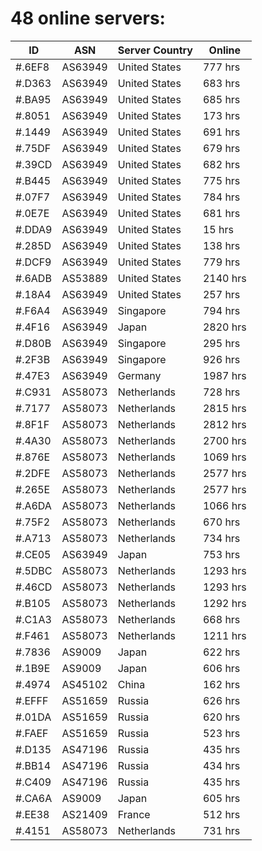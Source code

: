 # 48 online servers:

| ID | ASN | Server Country | Online |
| ------ | ------ | ------ | ------ |
| #.6EF8 | AS63949 | United States | 777 hrs |
| #.D363 | AS63949 | United States | 683 hrs |
| #.BA95 | AS63949 | United States | 685 hrs |
| #.8051 | AS63949 | United States | 173 hrs |
| #.1449 | AS63949 | United States | 691 hrs |
| #.75DF | AS63949 | United States | 679 hrs |
| #.39CD | AS63949 | United States | 682 hrs |
| #.B445 | AS63949 | United States | 775 hrs |
| #.07F7 | AS63949 | United States | 784 hrs |
| #.0E7E | AS63949 | United States | 681 hrs |
| #.DDA9 | AS63949 | United States | 15 hrs |
| #.285D | AS63949 | United States | 138 hrs |
| #.DCF9 | AS63949 | United States | 779 hrs |
| #.6ADB | AS53889 | United States | 2140 hrs |
| #.18A4 | AS63949 | United States | 257 hrs |
| #.F6A4 | AS63949 | Singapore | 794 hrs |
| #.4F16 | AS63949 | Japan | 2820 hrs |
| #.D80B | AS63949 | Singapore | 295 hrs |
| #.2F3B | AS63949 | Singapore | 926 hrs |
| #.47E3 | AS63949 | Germany | 1987 hrs |
| #.C931 | AS58073 | Netherlands | 728 hrs |
| #.7177 | AS58073 | Netherlands | 2815 hrs |
| #.8F1F | AS58073 | Netherlands | 2812 hrs |
| #.4A30 | AS58073 | Netherlands | 2700 hrs |
| #.876E | AS58073 | Netherlands | 1069 hrs |
| #.2DFE | AS58073 | Netherlands | 2577 hrs |
| #.265E | AS58073 | Netherlands | 2577 hrs |
| #.A6DA | AS58073 | Netherlands | 1066 hrs |
| #.75F2 | AS58073 | Netherlands | 670 hrs |
| #.A713 | AS58073 | Netherlands | 734 hrs |
| #.CE05 | AS63949 | Japan | 753 hrs |
| #.5DBC | AS58073 | Netherlands | 1293 hrs |
| #.46CD | AS58073 | Netherlands | 1293 hrs |
| #.B105 | AS58073 | Netherlands | 1292 hrs |
| #.C1A3 | AS58073 | Netherlands | 668 hrs |
| #.F461 | AS58073 | Netherlands | 1211 hrs |
| #.7836 | AS9009 | Japan | 622 hrs |
| #.1B9E | AS9009 | Japan | 606 hrs |
| #.4974 | AS45102 | China | 162 hrs |
| #.EFFF | AS51659 | Russia | 626 hrs |
| #.01DA | AS51659 | Russia | 620 hrs |
| #.FAEF | AS51659 | Russia | 523 hrs |
| #.D135 | AS47196 | Russia | 435 hrs |
| #.BB14 | AS47196 | Russia | 434 hrs |
| #.C409 | AS47196 | Russia | 435 hrs |
| #.CA6A | AS9009 | Japan | 605 hrs |
| #.EE38 | AS21409 | France | 512 hrs |
| #.4151 | AS58073 | Netherlands | 731 hrs |


